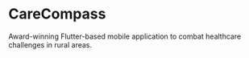 # CareCompass
Award-winning Flutter-based mobile application to combat healthcare challenges in rural areas.
